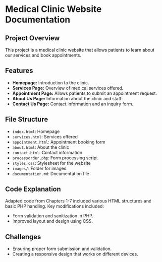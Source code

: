# Medical Clinic Website Documentation

## Project Overview
This project is a medical clinic website that allows patients to learn about our services and book appointments.

## Features
- **Homepage:** Introduction to the clinic.
- **Services Page:** Overview of medical services offered.
- **Appointment Page:** Allows patients to submit an appointment request.
- **About Us Page:** Information about the clinic and staff.
- **Contact Us Page:** Contact information and an inquiry form.

## File Structure
- `index.html`: Homepage
- `services.html`: Services offered
- `appointment.html`: Appointment booking form
- `about.html`: About the clinic
- `contact.html`: Contact information
- `processorder.php`: Form processing script
- `styles.css`: Stylesheet for the website
- `images/`: Folder for images
- `documentation.md`: Documentation file

## Code Explanation
Adapted code from Chapters 1-7 included various HTML structures and basic PHP handling. Key modifications included:
- Form validation and sanitization in PHP.
- Improved layout and design using CSS.

## Challenges
- Ensuring proper form submission and validation.
- Creating a responsive design that works on different devices.

